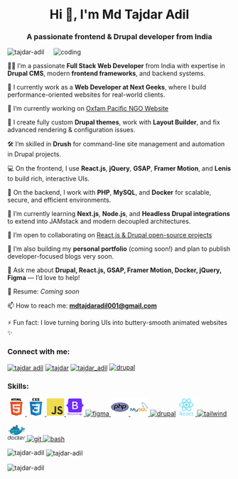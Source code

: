 <h1 align="center">Hi 👋, I'm Md Tajdar Adil</h1>
<h3 align="center">A passionate frontend & Drupal developer from India</h3>

<img align="right" width="400" src="https://camo.githubusercontent.com/2366b34bb903c09617990fb5fff4622f3e941349e846ddb7e73df872a9d21233/68747470733a2f2f63646e2e6472696262626c652e636f6d2f75736572732f3733303730332f73637265656e73686f74732f363538313234332f6176656e746f2e676966" alt="coding">


<p align="left"> <img src="https://komarev.com/ghpvc/?username=tajdar-adil&label=Profile%20views&color=0e75b6&style=flat" alt="tajdar-adil" /> </p>

👨‍💻 I’m a passionate **Full Stack Web Developer** from India with expertise in **Drupal CMS**, modern **frontend frameworks**, and backend systems.

🏢 I currently work as a **Web Developer at Next Geeks**, where I build performance-oriented websites for real-world clients.

🔭 I’m currently working on [Oxfam Pacific NGO Website](https://oxfampacific-test.org/)

🔧 I create fully custom **Drupal themes**, work with **Layout Builder**, and fix advanced rendering & configuration issues.

🛠 I’m skilled in **Drush** for command-line site management and automation in Drupal projects.

💻 On the frontend, I use **React.js**, **jQuery**, **GSAP**, **Framer Motion**, and **Lenis** to build rich, interactive UIs.

🧪 On the backend, I work with **PHP**, **MySQL**, and **Docker** for scalable, secure, and efficient environments.

🌱 I’m currently learning **Next.js**, **Node.js**, and **Headless Drupal integrations** to extend into JAMstack and modern decoupled architectures.

🤝 I’m open to collaborating on [React.js & Drupal open-source projects](https://github.com/Tajdar001)

📁 I’m also building my **personal portfolio** (coming soon!) and plan to publish developer-focused blogs very soon.

💬 Ask me about **Drupal, React.js, GSAP, Framer Motion, Docker, jQuery, Figma** — I’d love to help!

📄 Resume: *Coming soon*

📫 How to reach me: **mdtajdaradil001@gmail.com**

⚡ Fun fact: I love turning boring UIs into buttery-smooth animated websites ✨


<h3 align="left">Connect with me:</h3>
<p align="left">
<a href="https://www.linkedin.com/in/tajdar-adil/" target="blank"><img align="center" src="https://raw.githubusercontent.com/rahuldkjain/github-profile-readme-generator/master/src/images/icons/Social/linked-in-alt.svg" alt="tajdar adil" height="30" width="40" /></a>
<a href="https://stackoverflow.com/users/23131624/tajdar" target="blank"><img align="center" src="https://raw.githubusercontent.com/rahuldkjain/github-profile-readme-generator/master/src/images/icons/Social/stack-overflow.svg" alt="tajdar" height="30" width="40" /></a>
<a href="https://www.codechef.com/users/tajdar_adil" target="blank"><img align="center" src="https://cdn.jsdelivr.net/npm/simple-icons@3.1.0/icons/codechef.svg" alt="tajdar_adil" height="30" width="40" /></a>
<a href="https://www.drupal.org/u/tajdar001" target="_blank" rel="noreferrer"><img src="https://drupalize.me/sites/default/files/styles/max_800w/public/page_images/wordmark2_blue_rgb.png?itok=QVdrDi8u"alt="drupal" width="50" height="40" /></a>
</p>

<h3 align="left">Skills:</h3>
<p align="left"> 
<a href="https://www.w3.org/html/" target="_blank" rel="noreferrer"> <img src="https://raw.githubusercontent.com/devicons/devicon/master/icons/html5/html5-original-wordmark.svg" alt="html5" width="40" height="40" /> </a>
    <a href="https://www.w3schools.com/css/" target="_blank" rel="noreferrer"> <img src="https://raw.githubusercontent.com/devicons/devicon/master/icons/css3/css3-original-wordmark.svg" alt="css3" width="40" height="40" /> </a> 
    <a href="https://developer.mozilla.org/en-US/docs/Web/JavaScript" target="_blank" rel="noreferrer"> <img src="https://raw.githubusercontent.com/devicons/devicon/master/icons/javascript/javascript-original.svg" alt="javascript" width="40" height="40" /> </a> 
    <a href="https://getbootstrap.com" target="_blank" rel="noreferrer"> <img src="https://raw.githubusercontent.com/devicons/devicon/master/icons/bootstrap/bootstrap-plain-wordmark.svg" alt="bootstrap" width="40" height="40" /> </a> 
    <a href="https://www.figma.com/" target="_blank" rel="noreferrer"> <img src="https://www.vectorlogo.zone/logos/figma/figma-icon.svg" alt="figma" width="40" height="40" /> </a> 
    <a href="https://www.php.net" target="_blank" rel="noreferrer"> <img src="https://raw.githubusercontent.com/devicons/devicon/master/icons/php/php-original.svg" alt="php" width="40" height="40" /> </a> 
    <a href="https://www.mysql.com/" target="_blank" rel="noreferrer"> <img src="https://raw.githubusercontent.com/devicons/devicon/master/icons/mysql/mysql-original-wordmark.svg" alt="mysql" width="40" height="40" /> </a> 
    <a href="https://new.drupal.org/home" target="_blank" rel="noreferrer"><img src="https://drupalize.me/sites/default/files/styles/max_800w/public/page_images/wordmark2_blue_rgb.png?itok=QVdrDi8u"alt="drupal" width="50" height="40" /></a> 
    <a href="https://reactjs.oxrg/" target="_blank" rel="noreferrer"> <img src="https://raw.githubusercontent.com/devicons/devicon/master/icons/react/react-original-wordmark.svg" alt="react" width="40" height="40" /> </a> 
    <a href="https://tailwindcss.com/" target="_blank" rel="noreferrer"> <img src="https://www.vectorlogo.zone/logos/tailwindcss/tailwindcss-icon.svg" alt="tailwind" width="40" height="40" /> </a> </p>
    <a href="https://www.docker.com/" target="_blank"rel="noreferrer"> <img src="https://raw.githubusercontent.com/devicons/devicon/master/icons/docker/docker-original-wordmark.svg" alt="docker" width="40" height="40" /> </a> 
    <a href="https://git-scm.com/" target="_blank" rel="noreferrer"> <img src="https://www.vectorlogo.zone/logos/git-scm/git-scm-icon.svg" alt="git" width="40" height="40" /> </a> 
    <a href="https://www.gnu.org/software/bash/" target="_blank" rel="noreferrer"> <img src="https://www.vectorlogo.zone/logos/gnu_bash/gnu_bash-icon.svg" alt="bash" width="40"height="40" /> </a> 
</p>

<p><img align="left" src="https://github-readme-stats.vercel.app/api/top-langs?username=tajdar-adil&show_icons=true&locale=en&layout=compact" alt="tajdar-adil" /></p>

<p>&nbsp;<img align="center" src="https://github-readme-stats.vercel.app/api?username=tajdar-adil&show_icons=true&locale=en" alt="tajdar-adil" /></p>

<p><img align="center" src="https://github-readme-streak-stats.herokuapp.com/?user=tajdar-adil&" alt="tajdar-adil" /></p>
